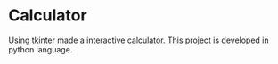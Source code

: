 # Calculator
Using tkinter made a interactive calculator. This project is developed in python language.
